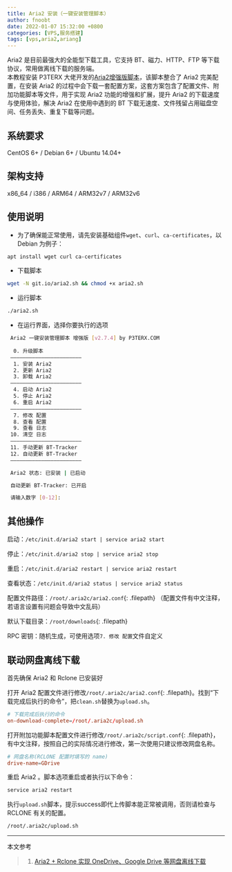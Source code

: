 ```yaml
---
title: Aria2 安装（一键安装管理脚本）
author: fnoobt
date: 2022-01-07 15:32:00 +0800
categories: [VPS,服务搭建]
tags: [vps,aria2,ariang]
---
```


Aria2 是目前最强大的全能型下载工具，它支持 BT、磁力、HTTP、FTP 等下载协议，常用做离线下载的服务端。  
本教程安装 P3TERX 大佬开发的[Aria2增强版脚本](https://github.com/P3TERX/aria2.sh)，该脚本整合了 Aria2 完美配置，在安装 Aria2 的过程中会下载一套配置方案，这套方案包含了配置文件、附加功能脚本等文件，用于实现 Aria2 功能的增强和扩展，提升 Aria2 的下载速度与使用体验，解决 Aria2 在使用中遇到的 BT 下载无速度、文件残留占用磁盘空间、任务丢失、重复下载等问题。

## 系统要求

CentOS 6+ / Debian 6+ / Ubuntu 14.04+

## 架构支持

x86_64 / i386 / ARM64 / ARM32v7 / ARM32v6

## 使用说明

- 为了确保能正常使用，请先安装基础组件`wget`、`curl`、`ca-certificates`，以 Debian 为例子：
```bash
apt install wget curl ca-certificates
```

- 下载脚本
```bash
wget -N git.io/aria2.sh && chmod +x aria2.sh
```

- 运行脚本
```bash
./aria2.sh
```

- 在运行界面，选择你要执行的选项

```bash
 Aria2 一键安装管理脚本 增强版 [v2.7.4] by P3TERX.COM
 
  0. 升级脚本
 ———————————————————————
  1. 安装 Aria2
  2. 更新 Aria2
  3. 卸载 Aria2
 ———————————————————————
  4. 启动 Aria2
  5. 停止 Aria2
  6. 重启 Aria2
 ———————————————————————
  7. 修改 配置
  8. 查看 配置
  9. 查看 日志
 10. 清空 日志
 ———————————————————————
 11. 手动更新 BT-Tracker
 12. 自动更新 BT-Tracker
 ———————————————————————

 Aria2 状态: 已安装 | 已启动

 自动更新 BT-Tracker: 已开启

 请输入数字 [0-12]:
```

## 其他操作
启动：`/etc/init.d/aria2 start | service aria2 start`

停止：`/etc/init.d/aria2 stop | service aria2 stop`

重启：`/etc/init.d/aria2 restart | service aria2 restart`

查看状态：`/etc/init.d/aria2 status | service aria2 status`

配置文件路径：`/root/.aria2c/aria2.conf`{: .filepath} （配置文件有中文注释，若语言设置有问题会导致中文乱码）

默认下载目录：`/root/downloads`{: .filepath}

RPC 密钥：随机生成，可使用选项`7. 修改 配置`文件自定义

## 联动网盘离线下载

首先确保 Aria2 和 Rclone 已安装好

打开 Aria2 配置文件进行修改`/root/.aria2c/aria2.conf`{: .filepath}。找到“下载完成后执行的命令”，把`clean.sh`替换为`upload.sh`。
```conf
# 下载完成后执行的命令
on-download-complete=/root/.aria2c/upload.sh
```

打开附加功能脚本配置文件进行修改`/root/.aria2c/script.conf`{: .filepath}，有中文注释，按照自己的实际情况进行修改，第一次使用只建议修改网盘名称。
```conf
# 网盘名称(RCLONE 配置时填写的 name)
drive-name=GDrive
```

重启 Aria2 。脚本选项重启或者执行以下命令：
```bash
service aria2 restart
```

执行`upload.sh`脚本，提示success即代上传脚本能正常被调用，否则请检查与 RCLONE 有关的配置。
```bash
/root/.aria2c/upload.sh
```

****

本文参考

> 1. [Aria2 + Rclone 实现 OneDrive、Google Drive 等网盘离线下载](https://p3terx.com/archives/offline-download-of-onedrive-gdrive.html)
